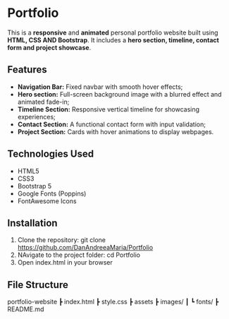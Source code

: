# Portfolio #

This is a **responsive** and **animated** personal portfolio website built using **HTML, CSS AND Bootstrap**. It includes a **hero section, timeline, contact form and project showcase**.

## Features
* **Navigation Bar:** Fixed navbar with smooth hover effects;
* **Hero section:** Full-screen background image with a blurred effect and animated fade-in;
* **Timeline Section:** Responsive vertical timeline for showcasing experiences;
* **Contact Section:** A functional contact form with input validation;
* **Project Section:** Cards with hover animations to display webpages.

## Technologies Used

* HTML5
* CSS3
* Bootstrap 5
* Google Fonts (Poppins)
* FontAwesome Icons

## Installation 

1. Clone the repository: git clone https://github.com/DanAndreeaMaria/Portfolio
2. NAvigate to the project folder: cd Portfolio
3. Open index.html in your browser

## File Structure

portfolio-website 
┣ index.html 
┣  style.css 
┣ assets 
┣ images/ 
┃ ┗ fonts/ 
┣ README.md

